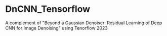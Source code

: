 # DnCNN_Tensorflow
A complement of "Beyond a Gaussian Denoiser: Residual Learning of Deep CNN for Image Denoising" using Tenorflow 2023
